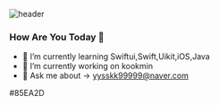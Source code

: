 

<!--
**didtlrhks/didtlrhks** is a ✨ _special_ ✨ repository because its `README.md` (this file) appears on your GitHub profile.

Here are some ideas to get you started:

- 🔭 I’m currently working on ...
- 🌱 I’m currently learning ...
- 👯 I’m looking to collaborate on ...
- 🤔 I’m looking for help with ...
- 💬 Ask me about ...
- 📫 How to reach me: ...
- 😄 Pronouns: ...
- ⚡ Fun fact: ...
-->

 ![header](https://capsule-render.vercel.app/api?type=wave&color=auto&height=300&section=header&text=capsule%20render&fontSize=90)

 ### How Are You Today 👋
 - 🌱 I’m currently learning Swiftui,Swift,Uikit,iOS,Java
 - 🔭 I’m currently working on kookmin 
 - 💬 Ask me about -> yysskk99999@naver.com


#85EA2D
